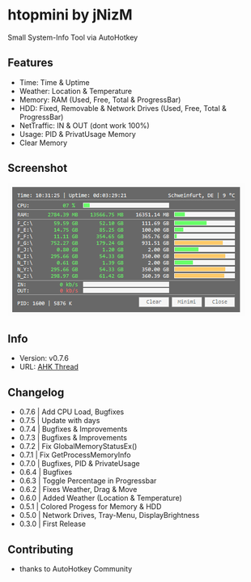 # htopmini by jNizM
Small System-Info Tool via AutoHotkey

  
## Features
* Time: Time & Uptime
* Weather: Location & Temperature
* Memory: RAM (Used, Free, Total & ProgressBar)
* HDD: Fixed, Removable & Network Drives (Used, Free, Total & ProgressBar)
* NetTraffic: IN & OUT (dont work 100%)
* Usage: PID & PrivatUsage Memory
* Clear Memory


## Screenshot
![Screenshot](Screenshot.PNG)


## Info
* Version: v0.7.6
* URL: [AHK Thread](http://ahkscript.org/boards/viewtopic.php?f=6&t=254)


## Changelog
* 0.7.6 | Add CPU Load, Bugfixes
* 0.7.5 | Update with days
* 0.7.4 | Bugfixes & Improvements
* 0.7.3 | Bugfixes & Improvements
* 0.7.2 | Fix GlobalMemoryStatusEx()
* 0.7.1 | Fix GetProcessMemoryInfo
* 0.7.0 | Bugfixes, PID & PrivateUsage
* 0.6.4 | Bugfixes
* 0.6.3 | Toggle Percentage in Progressbar
* 0.6.2 | Fixes Weather, Drag & Move
* 0.6.0 | Added Weather (Location & Temperature)
* 0.5.1 | Colored Progess for Memory & HDD
* 0.5.0 | Network Drives, Tray-Menu, DisplayBrightness
* 0.3.0 | First Release


## Contributing
* thanks to AutoHotkey Community
